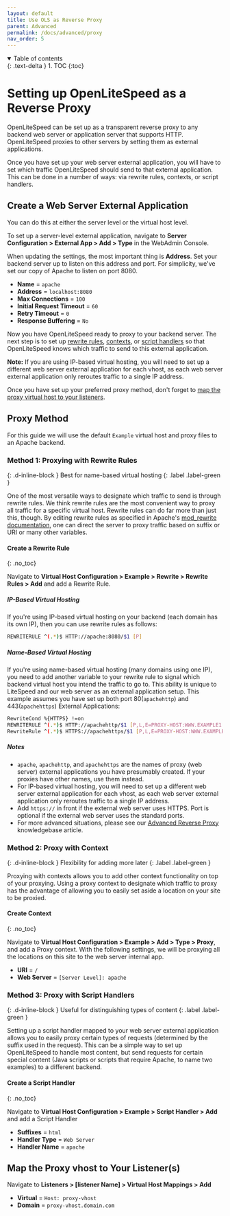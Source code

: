 ```yaml
---
layout: default
title: Use OLS as Reverse Proxy
parent: Advanced
permalink: /docs/advanced/proxy
nav_order: 5
---
```



<details open markdown="block">
  <summary>
    Table of contents
  </summary>
  {: .text-delta }
1. TOC
{:toc}

</details>

# Setting up OpenLiteSpeed as a Reverse Proxy

OpenLiteSpeed can be set up as a transparent reverse proxy to any backend web server or application server that supports HTTP. OpenLiteSpeed proxies to other servers by setting them as external applications.

Once you have set up your web server external application, you will have to set which traffic OpenLiteSpeed should send to that external application. This can be done in a number of ways: via rewrite rules, contexts, or script handlers.

## Create a Web Server External Application 

You can do this at either the server level or the virtual host level.
 
To set up a server-level external application, navigate to **Server Configuration > External App > Add > Type** in the WebAdmin Console.

When updating the settings, the most important thing is **Address**. Set your backend server up to listen on this address and port. For simplicity, we've set our copy of Apache to listen on port 8080.

  - **Name**                   = `apache`
  - **Address**                 = `localhost:8080`
  - **Max Connections**         = `100`
  - **Initial Request Timeout** = `60`
  - **Retry Timeout**           = `0`
  - **Response Buffering**      = `No`

Now you have OpenLiteSpeed ready to proxy to your backend server. The next step is to set up [rewrite rules](#method-1-proxying-with-rewrite-rules), [contexts](#method-2-proxy-with-context), or [script handlers](#method-3-proxy-with-script-handlers) so that OpenLiteSpeed knows which traffic to send to this external application. 

**Note:** If you are using IP-based virtual hosting, you will need to set up a different web server external application for each vhost, as each web server external application only reroutes traffic to a single IP address.

Once you have set up your preferred proxy method, don't forget to [map the proxy virtual host to your listeners](#map-the-proxy-vhost-to-your-listeners).

## Proxy Method

For this guide we will use the default `Example` virtual host and proxy files to an Apache backend.

### Method 1: Proxying with Rewrite Rules
{: .d-inline-block }
Best for name-based virtual hosting
{: .label .label-green }

One of the most versatile ways to designate which traffic to send is through rewrite rules. We think rewrite rules are the most convenient way to proxy all traffic for a specific virtual host. Rewrite rules can do far more than just this, though. By editing rewrite rules as specified in Apache's [mod_rewrite documentation](http://httpd.apache.org/docs/current/mod/mod_rewrite.html), one can direct the server to proxy traffic based on suffix or URI or many other variables.

#### Create a Rewrite Rule
{: .no_toc}

Navigate to **Virtual Host Configuration > Example > Rewrite > Rewrite Rules > Add** and add a Rewrite Rule.

##### IP-Based Virtual Hosting
If you're using IP-based virtual hosting on your backend (each domain has its own IP), then you can use rewrite rules as follows:
```bash
REWRITERULE ^(.*)$ HTTP://apache:8080/$1 [P]
```

##### Name-Based Virtual Hosting
If you're using name-based virtual hosting (many domains using one IP), you need to add another variable to your rewrite rule to signal which backend virtual host you intend the traffic to go to. This ability is unique to LiteSpeed and our web server as an external application setup. This example assumes you have set up both port 80(`apachehttp`) and 443(`apachehttps`) External Applications:
```bash
RewriteCond %{HTTPS} !=on
REWRITERULE ^(.*)$ HTTP://apachehttp/$1 [P,L,E=PROXY-HOST:WWW.EXAMPLE1.COM]
RewriteRule ^(.*)$ HTTPS://apachehttps/$1 [P,L,E=PROXY-HOST:WWW.EXAMPLE1.COM]
```

##### Notes

- `apache`, `apachehttp`, and `apachehttps` are the names of proxy (web server) external applications you have presumably created. If your proxies have other names, use them instead.
- For IP-based virtual hosting, you will need to set up a different web server external application for each vhost, as each web server external application only reroutes traffic to a single IP address.
- Add `https://` in front if the external web server uses HTTPS. Port is optional if the external web server uses the standard ports.
- For more advanced situations, please see our [Advanced Reverse Proxy](https://openlitespeed.org/kb/advanced-reverse-proxy/) knowledgebase article.

### Method 2: Proxy with Context
{: .d-inline-block }
Flexibility for adding more later
{: .label .label-green }

Proxying with contexts allows you to add other context functionality on top of your proxying.
Using a proxy context to designate which traffic to proxy has the advantage of allowing you to easily set aside a location on your site to be proxied. 

#### Create Context
{: .no_toc}

Navigate to **Virtual Host Configuration > Example > Add > Type > Proxy**, and add a Proxy context.
With the following settings, we will be proxying all the locations on this site to the web server internal app.

  - **URI**        =  `/`
  - **Web Server** =  `[Server Level]: apache`

### Method 3: Proxy with Script Handlers
{: .d-inline-block }
Useful for distinguishing types of content
{: .label .label-green }

Setting up a script handler mapped to your web server external application allows you to easily proxy certain types of requests (determined by the suffix used in the request). This can be a simple way to set up OpenLiteSpeed to handle most content, but send requests for certain special content (Java scripts or scripts that require Apache, to name two examples) to a different backend. 

#### Create a Script Handler
{: .no_toc}

Navigate to **Virtual Host Configuration > Example > Script Handler > Add** and add a Script Handler

  - **Suffixes**      =  `html`
  - **Handler Type**  =  `Web Server`
  - **Handler Name**  =  `apache`

## Map the Proxy vhost to Your Listener(s)

Navigate to **Listeners > [listener Name] > Virtual Host Mappings > Add**

  - **Virtual** =  `Host: proxy-vhost`
  - **Domain**  =  `proxy-vhost.domain.com`

